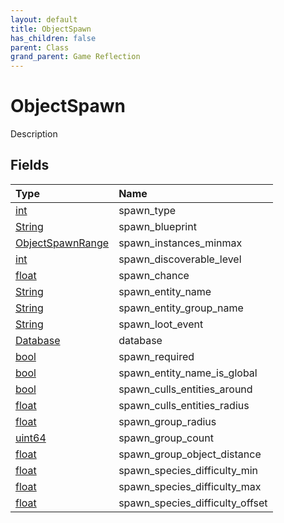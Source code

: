 ```yaml
---
layout: default
title: ObjectSpawn
has_children: false
parent: Class
grand_parent: Game Reflection
---
```

# ObjectSpawn
Description 

## Fields

| Type | Name |
|:----------|:--------------|
| [int](/riftbreaker-wiki/docs/game-reflection/enums/int/) | spawn_type |
| [String](/riftbreaker-wiki/docs/game-reflection/components/string/) | spawn_blueprint |
| [ObjectSpawnRange](/riftbreaker-wiki/docs/game-reflection/classes/object_spawn_range/) | spawn_instances_minmax |
| [int](/riftbreaker-wiki/docs/game-reflection/enums/int/) | spawn_discoverable_level |
| [float](/riftbreaker-wiki/docs/game-reflection/components/float/) | spawn_chance |
| [String](/riftbreaker-wiki/docs/game-reflection/components/string/) | spawn_entity_name |
| [String](/riftbreaker-wiki/docs/game-reflection/components/string/) | spawn_entity_group_name |
| [String](/riftbreaker-wiki/docs/game-reflection/components/string/) | spawn_loot_event |
| [Database](/riftbreaker-wiki/docs/game-reflection/components/database/) | database |
| [bool](/riftbreaker-wiki/docs/game-reflection/components/bool/) | spawn_required |
| [bool](/riftbreaker-wiki/docs/game-reflection/components/bool/) | spawn_entity_name_is_global |
| [bool](/riftbreaker-wiki/docs/game-reflection/components/bool/) | spawn_culls_entities_around |
| [float](/riftbreaker-wiki/docs/game-reflection/components/float/) | spawn_culls_entities_radius |
| [float](/riftbreaker-wiki/docs/game-reflection/components/float/) | spawn_group_radius |
| [uint64](/riftbreaker-wiki/docs/game-reflection/components/uint64/) | spawn_group_count |
| [float](/riftbreaker-wiki/docs/game-reflection/components/float/) | spawn_group_object_distance |
| [float](/riftbreaker-wiki/docs/game-reflection/components/float/) | spawn_species_difficulty_min |
| [float](/riftbreaker-wiki/docs/game-reflection/components/float/) | spawn_species_difficulty_max |
| [float](/riftbreaker-wiki/docs/game-reflection/components/float/) | spawn_species_difficulty_offset |

